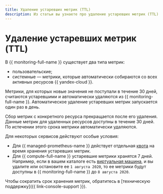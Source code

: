 ```yaml
---
title: Удаление устаревших метрик (TTL)
description: Из статьи вы узнаете про удаление устаревших метрик (TTL).
---
```


# Удаление устаревших метрик (TTL)

В {{ monitoring-full-name }} существует два типа метрик:

* пользовательские;
* системные — метрики, которые автоматически собираются со всех активных ресурсов {{ yandex-cloud }}.

Метрики, для которых новые значения не поступали в течение 30 дней, считаются устаревшими и автоматически удаляются из {{ monitoring-full-name }}. Автоматическое удаление устаревших метрик запускается один раз в день.

Сбор метрик с конкретного ресурса прекращается после его удаления. Данные метрик для удаленных ресурсов доступны в течение 30 дней. По истечении этого срока метрики автоматически удаляются.

Для некоторых сервисов действуют особые условия:

* Для {{ managed-prometheus-name }} действует отдельная [квота](../operations/prometheus/index.md#quotas-per-endpoint) на время хранения устаревших метрик.
* Для {{ compute-full-name }} устаревшие метрики хранятся 7 дней. Например, если в вашем каталоге есть [виртуальная машина](../../glossary/vm.md), и вы удалите или остановите ее `1 августа 2020`, то ее метрики будут доступны в {{ monitoring-full-name }} до `8 августа 2020`.

Чтобы сократить срок хранения метрик, обратитесь в [техническую поддержку]({{ link-console-support }}).
